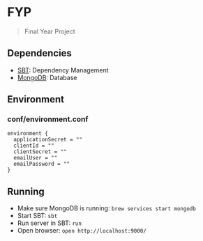 # FYP

> Final Year Project

## Dependencies

- [SBT](https://www.scala-sbt.org/): Dependency Management
- [MongoDB](https://www.mongodb.com/): Database

## Environment

### conf/environment.conf
```
environment {
  applicationSecret = ""
  clientId = ""
  clientSecret = ""
  emailUser = ""
  emailPassword = ""
}
```

## Running

- Make sure MongoDB is running: `brew services start mongodb`
- Start SBT: `sbt`
- Run server in SBT: `run`
- Open browser: `open http://localhost:9000/`

